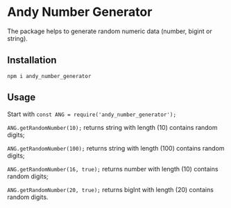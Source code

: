 # Andy Number Generator

The package helps to generate random numeric data (number, bigint or string).

## Installation
```
npm i andy_number_generator
```

## Usage
Start with 
`
const ANG = require('andy_number_generator');
`

```ANG.getRandomNumber(10);``` 
returns string with length (10) contains random digits;

```ANG.getRandomNumber(100);``` 
returns string with length (100) contains random digits;

```ANG.getRandomNumber(16, true);``` 
returns number with length (10) contains random digits;

```ANG.getRandomNumber(20, true);``` 
returns bigInt with length (20) contains random digits.